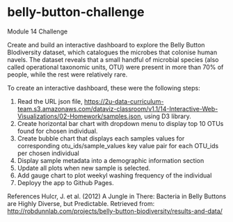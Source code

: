 # belly-button-challenge
Module 14 Challenge

Create and build an interactive dashboard to explore the Belly Button BIodiversity dataset, which catalogues the microbes that colonise human navels. The dataset reveals that a small handful of microbial species (also called operational taxonomic units, OTU) were present in more than 70% of people, while the rest were relatively rare. 

To create an interactive dashboard, these were the following steps:
1. Read the URL json file, https://2u-data-curriculum-team.s3.amazonaws.com/dataviz-classroom/v1.1/14-Interactive-Web-Visualizations/02-Homework/samples.json, using D3 library.
2. Create horizontal bar chart with dropdown menu to display top 10 OTUs found for chosen individual.
3. Create bubble chart that displays each samples values for corresponding otu_ids/sample_values key value pair for each OTU_ids per chosen individual
4. Display sample metadata into a demographic information section
5. Update all plots when new sample is selected. 
6. Add gauge chart to plot weekyl washing frequency of the individual
7. Deployy the app to Github Pages.

References
Hulcr, J. et al. (2012)
A Jungle in There: Bacteria in Belly Buttons are Highly Diverse, but Predictable. Retrieved from: http://robdunnlab.com/projects/belly-button-biodiversity/results-and-data/


